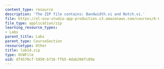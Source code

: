 ```yaml
---
content_type: resource
description: 'The ZIP file contains: Bandwidth.vi and Notch.vi.'
file: https://ol-ocw-studio-app-production.s3.amazonaws.com/courses/6-071j-introduction-to-electronics-signals-and-measurement-spring-2006/df4570cf5950b716ffb54dab266fc89a_lab14.zip
file_type: application/zip
learning_resource_types:
- Labs
parent_title: Labs
parent_type: CourseSection
resourcetype: Other
title: lab14.zip
type: OCWFile
uid: df4570cf-5950-b716-ffb5-4dab266fc89a
---
```

